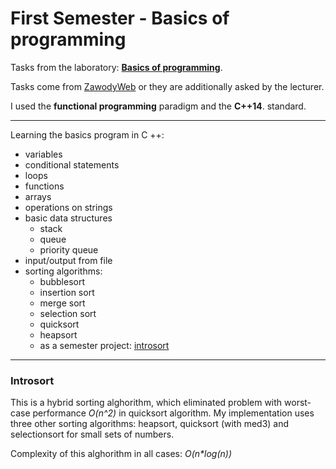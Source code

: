 # First Semester - Basics of programming

Tasks from the laboratory: [__Basics of programming__](https://usosweb.umk.pl/kontroler.php?_action=katalog2/przedmioty/pokazPrzedmiot&kod=1000-I1PPR).

Tasks come from [ZawodyWeb](https://www.mat.umk.pl:8070/ZawodyWeb) or they are additionally asked by the lecturer.

I used the __functional programming__ paradigm and the __C++14__. standard.

---

Learning the basics program in C ++:
- variables
- conditional statements
- loops
- functions
- arrays
- operations on strings
- basic data structures
    - stack
    - queue 
    - priority queue
- input/output from file
- sorting algorithms:
    - bubblesort
    - insertion sort 
    - merge sort
    - selection sort 
    - quicksort
    - heapsort
    - as a semester project: [introsort](https://en.wikipedia.org/wiki/Introsort)

---

### Introsort

This is a hybrid sorting alghorithm, which eliminated problem with worst-case performance _O(n^2)_ in quicksort algorithm. My implementation uses three other sorting algorithms: heapsort, quicksort (with med3) and selectionsort for small sets of numbers.

Complexity of this alghorithm in all cases: _O(n*log(n))_
